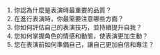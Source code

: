 1. 你認為什麼是表演時最重要的品質？
2. 在進行表演時，你最需要注意哪些方面？
3. 你如何評估自己的表演技巧，並持續提升自我？
4. 您如何掌握角色的情感和動態，使表演更加生動？
5. 您在表演前如何準備自己，讓自己更加自信和專注？
